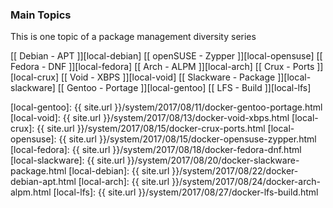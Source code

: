 ### Main Topics

This is one topic of a package management diversity series

[[ Debian - APT ]][local-debian]
[[ openSUSE - Zypper ]][local-opensuse]
[[ Fedora - DNF ]][local-fedora]
[[ Arch - ALPM ]][local-arch]
[[ Crux - Ports ]][local-crux]
[[ Void - XBPS ]][local-void]
[[ Slackware - Package ]][local-slackware]
[[ Gentoo - Portage ]][local-gentoo]
[[ LFS - Build ]][local-lfs]

[//]: <> ( -- -- -- links below -- -- -- )

[local-gentoo]:		{{ site.url }}/system/2017/08/11/docker-gentoo-portage.html
[local-void]:		{{ site.url }}/system/2017/08/13/docker-void-xbps.html
[local-crux]:		{{ site.url }}/system/2017/08/15/docker-crux-ports.html
[local-opensuse]:	{{ site.url }}/system/2017/08/15/docker-opensuse-zypper.html
[local-fedora]:		{{ site.url }}/system/2017/08/18/docker-fedora-dnf.html
[local-slackware]:	{{ site.url }}/system/2017/08/20/docker-slackware-package.html
[local-debian]:		{{ site.url }}/system/2017/08/22/docker-debian-apt.html
[local-arch]:		{{ site.url }}/system/2017/08/24/docker-arch-alpm.html
[local-lfs]:		{{ site.url }}/system/2017/08/27/docker-lfs-build.html

